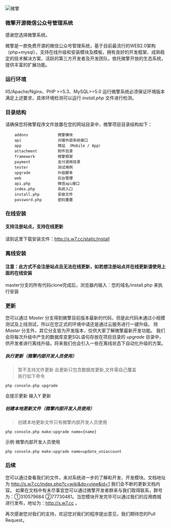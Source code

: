 ![微擎](http://cdn.w7.cc/web/resource/images/wechat/logo/logo.png)

### 微擎开源微信公众号管理系统

感谢您选择微擎系统。

微擎是一款免费开源的微信公众号管理系统，基于目前最流行的WEB2.0架构（php+mysql），支持在线升级和安装模块及模板，拥有良好的开发框架、成熟稳定的技术解决方案、活跃的第三方开发者及开发团队，依托微擎开放的生态系统，提供丰富的扩展功能。

### 运行环境
IIS/Apache/Nginx、PHP >=5.3、MySQL>=5.0
运行微擎系统必须保证环境版本满足上述要求，具体环境检测可以运行 _install.php_ 文件进行检测。

### 目录结构
请确保您将微擎程序文件放置在您的网站目录中，微擎项目目录结构如下：
```
    addons             微擎模块
    api                对接外部系统接口
    app                微站 （Mobile / App）
    attachment         附件目录
    framework          微擎框架
    payment            支付调用目录
    tester             测试用例
    upgrade            升级脚本
    web                后台管理
    api.php            微信api接口
    index.php          系统入口
    install.php        安装文件
    password.php       密码重置
```

### 在线安装
#### 支持注册站点，支持在线更新
请到这里下载安装文件：http://s.w7.cc/static/install

### 离线安装
#### 注意：此方式不会注册站点且无法在线更新，如若想注册站点并在线更新请使用上面的在线安装
master分支的所有代码clone完成后，浏览器内输入：您的域名/install.php 来执行安装

### 更新
您可以通过 _Master_ 分支得到微擎目前版本最新的代码，但是此代码未通过小规模测试及上线测试，所以在您正式的环境中请还是通过云服务进行一键升级。
除 _Master_ 分支外，其它分支皆为开发版本，仅供大家了解微擎最新开发功能。
我们会将每次升级中产生的数据库变更SQL语句存放在项目目录的 _upgrade_ 目录中，供开发者进行离线升级。将来我们也会引入一些在离线状态下自动化升级的方案。

##### 执行更新（微擎内部开发人员使用）
>暂不支持文件更新 此更新只包含数据库更新,文件需自己覆盖  
执行如下命令  
 
`php console.php upgrade `

会提示更新  输入Y 更新

##### 创建本地更新文件（微擎内部开发人员使用）
>创建本地更新文件只有微擎内部开发人员使用

`php console.php make:upgrade name={name}`

示例  微擎内部开发人员使用

`php console.php make:upgrade name=update_uniaccount`
### 后续
您可以通过查看我们的文件，来对系统进一步的了解和开发、开发模块。文档地址为 http://s.w7.cc/index.php?c=wiki&do=view&id=1 我们会不断的更新文档内容。
如果在文档中有未尽事宜您可以通过微擎开发者群来与我们取得联系，群号为：①310579684 ②77730481。当您模块开发完毕可以通过我们的应用商城进行发布，地址为：http://s.w7.cc 。

再次感谢您对我们的支持，欢迎您对我们的程序提出意见，我们期待您的Pull Request。
